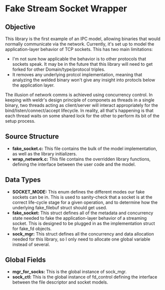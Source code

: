# Fake Stream Socket Wrapper

## Objective
This library is the first example of an IPC model, allowing binaries that would normally communicate via the network.
Currently, it's set up to model the application-layer behavior of TCP sockets.  This has two main limitations:

- I'm not sure how applicable the behavior is to other protocols that sockets speak.  It may be in the future that this library will need to get forked for other Domain/type/protocol triples.
- It removes any underlying protcol implementation, meaning that analyzing the welded binary won't give any insight into protocls below the application layer.

The illusion of network comms is achieved using concurrency control.  In keeping with weldr's design principle of componets as threads in a single binary, two threads acting as client/server will interact appropriately for the bind/listen/connect/accept lifecycle.  In reality, all that's happening is that each thread waits on some shared lock for the other to perform its bit of the setup process.

## Source Structure

- **fake\_socket.c:** This file contains the bulk of the model implementation, as well as the library initializers.
- **wrap\_network.c:** This file contains the overridden library functions, defining the interface between the user code and the model.

## Data Types

- **SOCKET\_MODE:** This enum defines the different modes our fake sockets can be in.  This is used to sanity-check that a socket is at the correct life-cycle stage for a given operation, and to determine how the underlying fake\_filebuf struct should get used.
- **fake\_socket:** This struct defines all of the metadata and concurrency state needed to fake the application-layer behavior of a streaming socket.  This is designed to be plugged in as the implementation struct for fake\_fd objects.
- **sock\_mgr:** This struct defines all the concurrency and data allocation needed for this library, so I only need to allocate one global variable instead of several.

## Global Fields

- **mgr\_for\_socks:** This is the global instance of sock\_mgr.
- **sock\_ctl:** This is the global instance of fd\_control defining the interface between the file descriptor and socket models.
